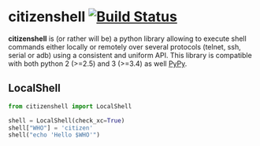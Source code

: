 # citizenshell [![Build Status](https://travis-ci.org/meuter/citizenshell.svg?branch=master)](https://travis-ci.org/meuter/citizenshell)

__citizenshell__ is (or rather will be) a python library allowing to execute shell commands either locally or remotely 
over several protocols (telnet, ssh, serial or adb) using a consistent and uniform API. This library is compatible with
both python 2 (>=2.5) and 3 (>=3.4) as well  [PyPy](https://pypy.org/).

## LocalShell

```python
from citizenshell import LocalShell

shell = LocalShell(check_xc=True)
shell["WHO"] = 'citizen'
shell("echo 'Hello $WHO'")
```
